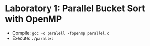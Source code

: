 # Laboratory 1: Parallel Bucket Sort with OpenMP

-   Compile: `gcc -o paralell -fopenmp parallel.c`
-   Execute: `./parallel`